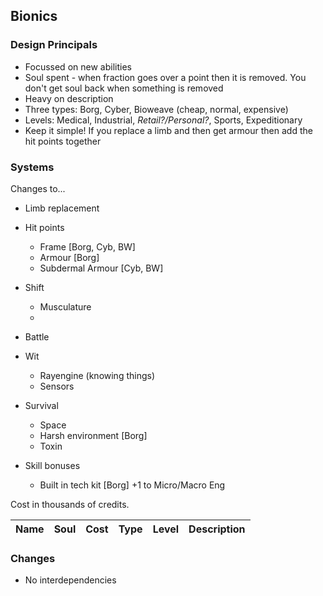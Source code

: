 ## Bionics

### Design Principals

- Focussed on new abilities
- Soul spent - when fraction goes over a point then it is removed. You don't get soul back when something is removed
- Heavy on description
- Three types: Borg, Cyber, Bioweave (cheap, normal, expensive)
- Levels: Medical, Industrial, *Retail?/Personal?*, Sports, Expeditionary
- Keep it simple! If you replace a limb and then get armour then add the hit points together

### Systems

Changes to...
 - Limb replacement

 - Hit points
   - Frame [Borg, Cyb, BW]
   - Armour [Borg]
   - Subdermal Armour [Cyb, BW]
   
 - Shift
   - Musculature
   - 

 - Battle

 - Wit
   - Rayengine (knowing things)
   - Sensors

 - Survival
   - Space
   - Harsh environment [Borg]
   - Toxin

 - Skill bonuses
   - Built in tech kit [Borg] +1 to Micro/Macro Eng


Cost in thousands of credits.

| Name | Soul | Cost | Type | Level | Description |
| -----|------|------|------|-------|-------------|


### Changes

- No interdependencies